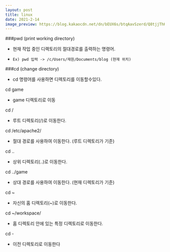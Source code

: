 ```yaml
---
layout: post
title: linux 
date: 2021-2-14 
image_preview: https://blog.kakaocdn.net/dn/bEUX6s/btqAavSzerd/Q8tjjThKJ82PS4HrBFp5Sk/img.png
---
```


###pwd (print working directory)
- 현재 작업 중인 디랙토리의 절대경로를 출력하는 명령어. 
-     Ex) pwd 입력 -> /c/Users/재원/Documents/blog (현재 위치)

###cd (change directory)
- cd 명령어를 사용하면 디렉토리를 이동할수있다.


cd game 
- game 디렉토리로 이동


cd /
- 루트 디렉토리(/)로 이동한다.


cd /etc/apache2/
- 절대 경로를 사용하여 이동한다. (루트 디렉토리가 기준)


cd ..
- 상위 디렉토리(..)로 이동한다.


cd ../game
- 상대 경로를 사용하여 이동한다. (현재 디렉토리가 기준)


cd ~ 
- 자신의 홈 디렉토리(~)로 이동한다.


cd ~/workspace/
- 홈 디렉토리 안에 있는 특정 디렉토리로 이동한다.


cd -
- 이전 디렉토리로 이동한다


